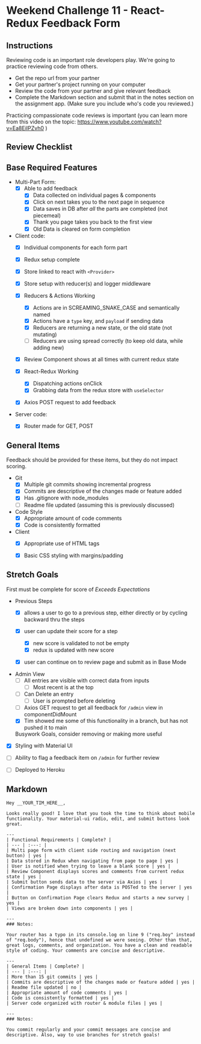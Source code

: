 # Weekend Challenge 11 - React-Redux Feedback Form

## Instructions

Reviewing code is an important role developers play. We're going to practice reviewing code from others.

- Get the repo url from your partner
- Get your partner's project running on your computer
- Review the code from your partner and give relevant feedback
- Complete the Markdown section and submit that in the notes section on the assignment app. (Make sure you include who's code you reviewed.)

Practicing compassionate code reviews is important (you can learn more from this video on the topic: https://www.youtube.com/watch?v=Ea8EiIPZvh0 )

## Review Checklist

## Base Required Features 

- Multi-Part Form:  
  - [X] Able to add feedback
    - [X] Data collected on individual pages & components
    - [X] Click on next takes you to the next page in sequence
    - [X] Data saves in DB after *all* the parts are completed (not piecemeal)
    - [X] Thank you page takes you back to the first view
    - [X] Old Data is cleared on form completion

- Client code:
  - [X]  Individual components for each form part
  - [X]  Redux setup complete
    - [X] Store linked to react with `<Provider>`
    - [X] Store setup with reducer(s) and logger middleware 
  - [X] Reducers & Actions Working
    - [X] Actions are in SCREAMING_SNAKE_CASE and semantically named
    - [X] Actions have a `type` key, and `payload` if sending data
    - [X] Reducers are returning a new state, or the old state (not mutating)
    - [ ] Reducers are using spread correctly (to keep old data, while adding new)
  - [X] Review Component shows at all times with current redux state
  - [X] React-Redux Working
    - [X] Dispatching actions onClick
    - [X] Grabbing data from the redux store with `useSelector`
  - [X] Axios POST request to add feedback


- Server code:   
  - [X] Router made for GET, POST


## General Items
Feedback should be provided for these items, but they do not impact scoring.

- Git 
  - [X] Multiple git commits showing incremental progress
  - [X] Commits are descriptive of the changes made or feature added 
  - [X] Has .gitignore with node_modules
  - [ ] Readme file updated (assuming this is previously discussed)
- Code Style 
  - [X] Appropriate amount of code comments
  - [X] Code is consistently formatted
- Client
  - [X] Appropriate use of HTML tags
  - [X] Basic CSS styling with margins/padding


## Stretch Goals
First must be complete for score of  _Exceeds Expectations_

- Previous Steps
  - [X] allows a user to go to a previous step, either directly or by cycling backward thru the steps
  - [X] user can update their score for a step
    - [X] new score is validated to not be empty
    - [X] redux is updated with new score
  - [X] user can continue on to review page and submit as in Base Mode


- Admin View
  - [ ] All entries are visible with correct data from inputs
    - [ ] Most recent is at the top
  - [ ] Can Delete an entry
    - [ ] User is prompted before deleting
  - [ ] Axios GET request to get all feedback for `/admin` view in componentDidMount
  - [X] Tim showed me some of this functionality in a branch, but has not pushed it to main

  Busywork Goals, consider removing or making more useful

- [X] Styling with Material UI
- [ ] Ability to flag a feedback item on `/admin` for further review
- [ ] Deployed to Heroku


## Markdown

```
Hey __YOUR_TIM_HERE__,

Looks really good! I love that you took the time to think about mobile functionality. Your material-ui radio, edit, and submit buttons look great.

---
| Functional Requirements | Complete? |
| --- | :---: |
| Multi page form with client side routing and navigation (next button) | yes |
| Data stored in Redux when navigating from page to page | yes |
| User is notified when trying to leave a blank score | yes |
| Review Component displays scores and comments from current redux state | yes |
| Submit button sends data to the server via Axios | yes |
| Confirmation Page displays after data is POSTed to the server | yes |
| Button on Confirmation Page clears Redux and starts a new survey | yes |
| Views are broken down into components | yes |

---
### Notes:

Your router has a typo in its console.log on line 9 ("req.boy" instead of "req.body"), hence that undefined we were seeing. Other than that, great logs, comments, and organization. You have a clean and readable style of coding. Your comments are concise and descriptive.

---
| General Items | Complete? |
| --- | :---: |
| More than 15 git commits | yes |
| Commits are descriptive of the changes made or feature added | yes |
| Readme file updated | no |
| Appropriate amount of code comments | yes |
| Code is consistently formatted | yes |
| Server code organized with router & module files | yes |

---
### Notes:

You commit regularly and your commit messages are concise and descriptive. Also, way to use branches for stretch goals!

```
